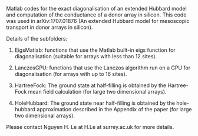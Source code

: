 Matlab codes for the exact diagonalisation of an extended Hubbard model and computation of the conductance of a donor array in silicon. This code was used in arXiv:1707.01876 (An extended Hubbard model for mesoscopic transport in donor arrays in silicon).

Details of the subfolders:

1. EigsMatlab: functions that use the Matlab built-in eigs function for diagonalisation (suitable for arrays with less than 12 sites).

2. LanczosGPU: functions that use the Lanczos algorithm run on a GPU for diagonalisation (for arrays with up to 16 sites).

3. HartreeFock: The ground state at half-filling is obtained by the Hartree-Fock mean field calculation (for large two dimensional arrays).

4. HoleHubbard: The ground state near half-filling is obtained by the hole-hubbard approximation described in the Appendix of the paper (for large two dimensional arrays).

Please contact Nguyen H. Le at H.Le at surrey.ac.uk for more details.
